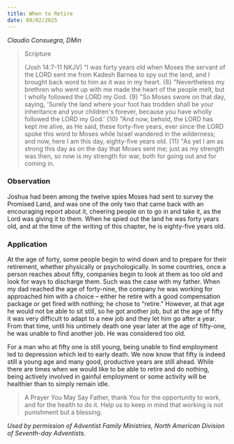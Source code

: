 ```yaml
---
title: When to Retire
date: 09/02/2025
---
```


_Claudio Consuegra, DMin_

> <p>Scripture</p>
> (Josh 14:7-11 NKJV) "I was forty years old when Moses the servant of the LORD sent me from Kadesh Barnea to spy out the land, and I brought back word to him as it was in my heart. {8} "Nevertheless my brethren who went up with me made the heart of the people melt, but I wholly followed the LORD my God. {9} "So Moses swore on that day, saying, 'Surely the land where your foot has trodden shall be your inheritance and your children's forever, because you have wholly followed the LORD my God.' {10} "And now, behold, the LORD has kept me alive, as He said, these forty-five years, ever since the LORD spoke this word to Moses while Israel wandered in the wilderness; and now, here I am this day, eighty-five years old. {11} "As yet I am as strong this day as on the day that Moses sent me; just as my strength was then, so now is my strength for war, both for going out and for coming in.

### Observation

Joshua had been among the twelve spies Moses had sent to survey the Promised Land, and was one of the only two that came back with an encouraging report about it, cheering people on to go in and take it, as the Lord was giving it to them. When he spied out the land he was forty years old, and at the time of the writing of this chapter, he is eighty-five years old.

### Application

At the age of forty, some people begin to wind down and to prepare for their retirement, whether physically or psychologically. In some countries, once a person reaches about fifty, companies begin to look at them as too old and look for ways to discharge them. Such was the case with my father. When my dad reached the age of forty-nine, the company he was working for approached him with a choice – either he retire with a good compensation package or get fired with nothing; he chose to “retire.” However, at that age he would not be able to sit still, so he got another job, but at the age of fifty it was very difficult to adapt to a new job and they let him go after a year. From that time, until his untimely death one year later at the age of fifty-one, he was unable to find another job. He was considered too old.

For a man who at fifty one is still young, being unable to find employment led to depression which led to early death. We now know that fifty is indeed still a young age and many good, productive years are still ahead. While there are times when we would like to be able to retire and do nothing, being actively involved in gainful employment or some activity will be healthier than to simply remain idle.

> <callout>A Prayer You May Say</callout>
> Father, thank You for the opportunity to work, and for the health to do it. Help us to keep in mind that working is not punishment but a blessing.

_Used by permission of Adventist Family Ministries, North American Division of Seventh-day Adventists._